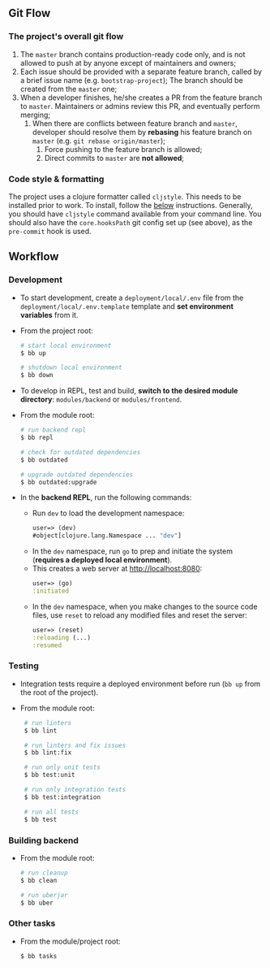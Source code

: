## Git Flow

### The project's overall git flow

1. The `master` branch contains production-ready code only, and is not allowed to push at by anyone except of maintainers and owners;
3. Each issue should be provided with a separate feature branch, called by a brief issue name (e.g. `bootstrap-project`);
   The branch should be created from the `master` one;
4. When a developer finishes, he/she creates a PR from the feature branch to `master`. Maintainers or admins review this PR, and eventually perform merging;
    1. When there are conflicts between feature branch and `master`, developer should resolve them by **rebasing** his feature branch on `master` (e.g. `git rebase origin/master`);
        1. Force pushing to the feature branch is allowed;
        2. Direct commits to `master` are **not allowed**;


### Code style & formatting

The project uses a clojure formatter called `cljstyle`. This needs to be installed prior to work.
To install, follow the [below](https://github.com/greglook/cljstyle#installation) instructions.
Generally, you should have `cljstyle` command available from your command line.
You should also have the `core.hooksPath` git config set up (see above), as the `pre-commit` hook is used. 


## Workflow

### Development
* To start development, create a `deployment/local/.env` file 
  from the `deployment/local/.env.template` template and **set environment variables** from it.


* From the project root:
  ```sh
  # start local environment
  $ bb up

  # shutdown local environment
  $ bb down
  ```
  
* To develop in REPL, test and build, **switch to the desired module directory**: `modules/backend` or `modules/frontend`.  


* From the module root:
  ```sh
  # run backend repl
  $ bb repl

  # check for outdated dependencies
  $ bb outdated

  # upgrade outdated dependencies
  $ bb outdated:upgrade
  ```
* In the **backend REPL**, run the following commands:
  * Run `dev` to load the development namespace:
    ```clojure
    user=> (dev)
    #object[clojure.lang.Namespace ... "dev"]
    ```
  * In the `dev` namespace, run `go` to prep and initiate the system (**requires a deployed local environment**). 
  * This creates a web server at <http://localhost:8080>:
    ```clojure
    user=> (go)
    :initiated
    ```
  * In the `dev` namespace, when you make changes to the source code files, 
    use `reset` to reload any modified files and reset the server:
    ```clojure
    user=> (reset)
    :reloading (...)
    :resumed
    ```
  
### Testing

* Integration tests require a deployed environment before run (`bb up` from the root of the project).
  

* From the module root:
  ```sh
   # run linters
   $ bb lint

   # run linters and fix issues
   $ bb lint:fix

   # run only unit tests
   $ bb test:unit

   # run only integration tests
   $ bb test:integration

   # run all tests
   $ bb test
  ```

### Building backend

* From the module root:
  ```sh
  # run cleanup
  $ bb clean

  # run uberjar
  $ bb uber
  ```
  
### Other tasks

* From the module/project root:
  ```sh
  $ bb tasks
  ```
